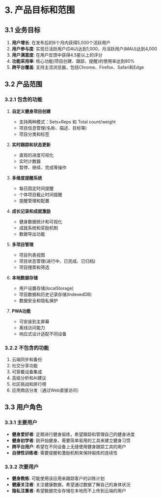 # 3. 产品目标和范围

## 3.1 业务目标
1. **用户增长**: 在发布后的6个月内获得5,000个活跃用户
2. **用户参与度**: 实现日活跃用户(DAU)达到1,000，月活跃用户(MAU)达到4,000
3. **用户满意度**: 在用户反馈中获得4.5星以上的评分
4. **功能采用率**: 核心功能(项目创建、跟踪、提醒)的使用率达到80%
5. **跨平台覆盖**: 支持主流浏览器，包括Chrome、Firefox、Safari和Edge

## 3.2 产品范围

### 3.2.1 包含的功能
1. **自定义健身项目创建**
   - 支持两种模式：Sets×Reps 和 Total count/weight
   - 项目信息管理(名称、描述、目标等)
   - 项目分类和标签

2. **实时跟踪和状态更新**
   - 直观的进度可视化
   - 实时计数器
   - 暂停、继续、完成等操作

3. **多维度提醒系统**
   - 每日固定时间提醒
   - 个体项目截止时间提醒
   - 提醒管理和配置

4. **成长记录和成就激励**
   - 健身数据统计和可视化
   - 成就系统和奖励机制
   - 数据导出功能

5. **多项目管理**
   - 项目列表视图
   - 项目状态管理(进行中、已完成、已归档)
   - 项目搜索和筛选

6. **本地数据存储**
   - 用户设置存储(localStorage)
   - 项目数据和历史记录存储(IndexedDB)
   - 数据安全和隐私保护

7. **PWA功能**
   - 可安装到主屏幕
   - 离线访问能力
   - 响应式设计适配不同设备

### 3.2.2 不包含的功能
1. 云端同步和备份
2. 社交分享功能
3. 可穿戴设备集成
4. 高级分析和AI建议
5. 社区挑战和排行榜
6. 应用商店分发（通过Web直接访问）

## 3.3 用户角色

### 3.3.1 主要用户
- **健身爱好者**: 定期进行健身锻炼，希望跟踪和管理自己的健身进度
- **健身初学者**: 刚开始健身，需要简单易用的工具来建立健身习惯
- **跨平台用户**: 希望在不同设备上无缝使用健身跟踪工具的用户
- **自律性训练者**: 需要提醒和激励机制来保持锻炼的连续性

### 3.3.2 次要用户
- **健身教练**: 可能使用该应用来跟踪客户的训练计划
- **健康关注者**: 关注健康数据，希望通过数据了解自己的身体状况
- **隐私注重者**: 希望数据完全存储在本地而不上传到云端的用户
